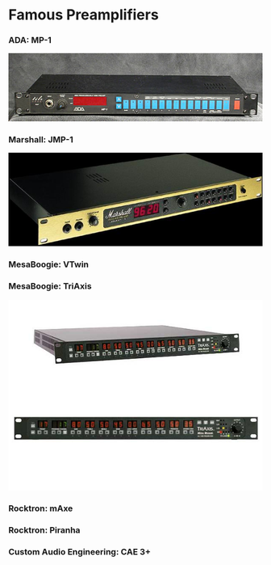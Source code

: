# Famous Preamplifiers

### ADA: MP-1

![](https://raw.githubusercontent.com/uberschall/test/master/preamplifier/ada-mp-1.jpg)

### Marshall: JMP-1

![](https://raw.githubusercontent.com/uberschall/test/master/preamplifier/jmp1.jpg)

### MesaBoogie: VTwin
### MesaBoogie: TriAxis

![](https://raw.githubusercontent.com/uberschall/test/master/preamplifier/triaxis.jpg)

### Rocktron: mAxe
### Rocktron: Piranha
### Custom Audio Engineering: CAE 3+




